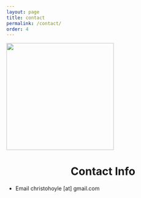 ```yaml
---
layout: page
title: contact
permalink: /contact/
order: 4
---
```


<div id="body">
  <div id="main">
    
<div id="pull-right" style="padding-right: 50px">
      <img src="/images/chris.png" width="280">
</div>
<div id="pull-left">
  <h1 style="text-align: center;">Contact Info</h1>
  <ul id="about">
    <li>Email <a>christohoyle [at] gmail.com</a></li>

  </ul>

</div>
</div>
</div>